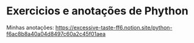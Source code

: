 # Exercicios e anotações de Phython

Minhas anotações: https://excessive-taste-ff6.notion.site/python-f6ac8b8a40a04d8497c60a2c45f01aea
